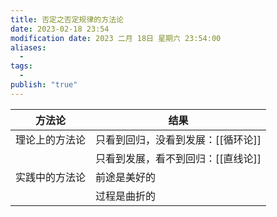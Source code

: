```yaml
---
title: 否定之否定规律的方法论
date: 2023-02-18 23:54
modification date: 2023 二月 18日 星期六 23:54:00
aliases:
  - 
tags:
  - 
publish: "true"
---
```


| 方法论         | 结果                               |
| -------------- | ---------------------------------- |
| 理论上的方法论 | 只看到回归，没看到发展：[[循环论]] |
|                | 只看到发展，看不到回归：[[直线论]] |
| 实践中的方法论 | 前途是美好的                       |
|  |                  过程是曲折的                    |

